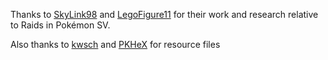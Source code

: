 Thanks to [SkyLink98](https://github.com/Manu098vm) and [LegoFigure11](https://github.com/LegoFigure11) for their work and research relative to Raids in Pokémon SV.

Also thanks to [kwsch](https://github.com/kwsch) and [PKHeX](https://github.com/kwsch/PKHeX) for resource files